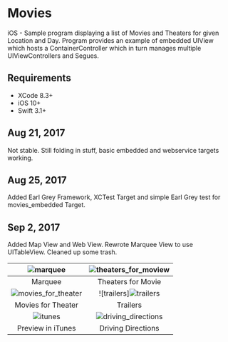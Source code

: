 # Movies
iOS - Sample program displaying a list of Movies and Theaters for given Location and Day. Program provides an example of embedded UIView which hosts a ContainerController which in turn manages multiple UIViewControllers and Segues.

## Requirements

- XCode 8.3+
- iOS 10+
- Swift 3.1+


## Aug 21, 2017
Not stable. Still folding in stuff, basic embedded and webservice targets working.

## Aug 25, 2017
Added Earl Grey Framework, XCTest Target and simple Earl Grey test for movies_embedded Target.

## Sep 2, 2017
Added Map View and Web View. Rewrote Marquee View to use UITableView. Cleaned up some trash.

![marquee](https://user-images.githubusercontent.com/4106530/30089364-21c7bf20-9261-11e7-823b-794557a4c284.png) |![theaters_for_moview](https://user-images.githubusercontent.com/4106530/30089368-253cb67e-9261-11e7-8bad-536ca0fc31bd.png)
:-------------------------:|:-------------------------:
Marquee | Theaters for Movie |
![movies_for_theater](https://user-images.githubusercontent.com/4106530/30089370-270bd368-9261-11e7-9a6a-29d667dc1e56.png) | ![trailers]![trailers](https://user-images.githubusercontent.com/4106530/30089375-2a1f555c-9261-11e7-923d-22cbc7bf42b7.png) |
Movies for Theater | Trailers |
![itunes](https://user-images.githubusercontent.com/4106530/30089385-36007a5e-9261-11e7-987c-97c8dcdcf388.png) | ![driving_directions](https://user-images.githubusercontent.com/4106530/30089388-3a0966b0-9261-11e7-8800-fb6752e8a7ab.png) |
Preview in iTunes | Driving Directions
